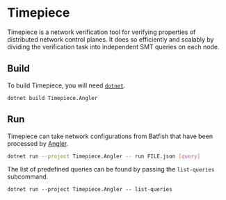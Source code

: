 # Timepiece

Timepiece is a network verification tool for verifying properties of distributed network control planes.
It does so efficiently and scalably by dividing the verification task into independent SMT queries on each node.

## Build

To build Timepiece, you will need [`dotnet`](https://dotnet.microsoft.com/en-us/download).

```shell
dotnet build Timepiece.Angler
```

## Run

Timepiece can take network configurations from Batfish that have been processed by [Angler](https://github.com/NetworkVerification/angler).

```sh
dotnet run --project Timepiece.Angler -- run FILE.json [query]
```

The list of predefined queries can be found by passing the `list-queries` subcommand.

```shell
dotnet run --project Timepiece.Angler -- list-queries
```
